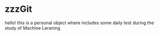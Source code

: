 # zzzGit
hello!
this is a personal object where includes some daily test during the study of Machine Leraning

